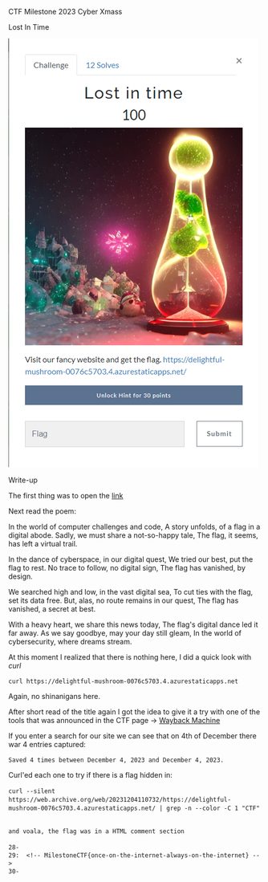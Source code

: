 CTF Milestone 2023 Cyber Xmass

Lost In Time

![Alt text](imageCTF.png)

Write-up

The first thing was to open the [link](https://delightful-mushroom-0076c5703.4.azurestaticapps.net)

Next read the poem:

In the world of computer challenges and code,
A story unfolds, of a flag in a digital abode.
Sadly, we must share a not-so-happy tale,
The flag, it seems, has left a virtual trail.

In the dance of cyberspace, in our digital quest,
We tried our best, put the flag to rest.
No trace to follow, no digital sign,
The flag has vanished, by design.

We searched high and low, in the vast digital sea,
To cut ties with the flag, set its data free.
But, alas, no route remains in our quest,
The flag has vanished, a secret at best.

With a heavy heart, we share this news today,
The flag's digital dance led it far away.
As we say goodbye, may your day still gleam,
In the world of cybersecurity, where dreams stream.

At this moment I realized that there is nothing here, 
I did a quick look with *curl*


```
curl https://delightful-mushroom-0076c5703.4.azurestaticapps.net
```

Again, no shinanigans here.

After short read of the title again I got the idea to give it a try with one of the tools that was announced in the CTF page -> [Wayback Machine](https://web.archive.org)

If you enter a search for our site we can see that on 4th of December there war 4 entries captured:

```web
Saved 4 times between December 4, 2023 and December 4, 2023.
```


Curl'ed each one to try if there is a flag hidden in:

```curl --silent https://web.archive.org/web/20231204110732/https://delightful-mushroom-0076c5703.4.azurestaticapps.net/ | grep -n --color -C 1 "CTF"```

```

and voala, the flag was in a HTML comment section

28-
29:  <!-- MilestoneCTF{once-on-the-internet-always-on-the-internet} -->
30-
```
